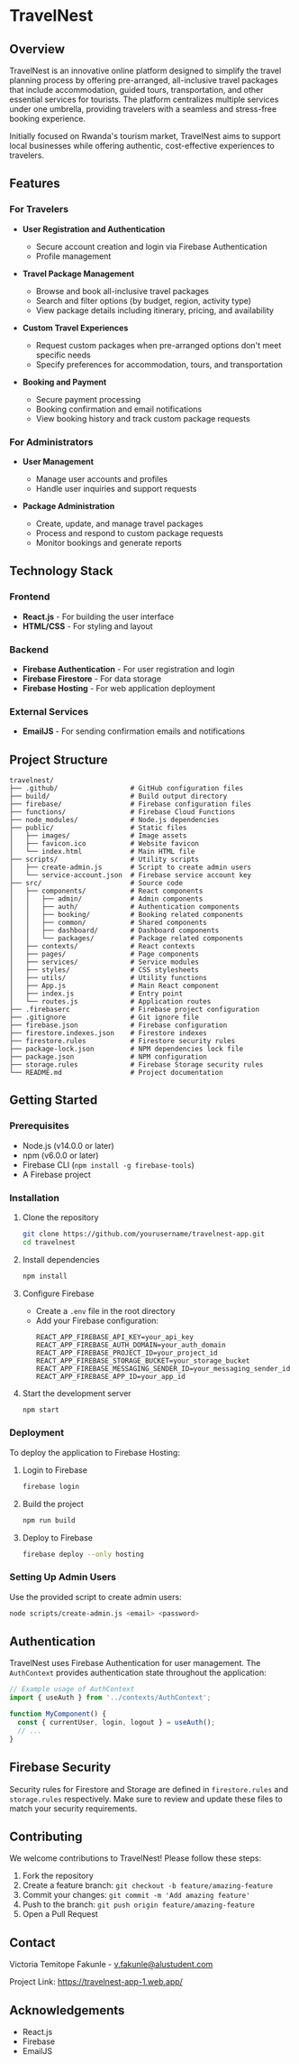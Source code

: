 # TravelNest
## Overview
TravelNest is an innovative online platform designed to simplify the travel planning process by offering pre-arranged, all-inclusive travel packages that include accommodation, guided tours, transportation, and other essential services for tourists. The platform centralizes multiple services under one umbrella, providing travelers with a seamless and stress-free booking experience.

Initially focused on Rwanda's tourism market, TravelNest aims to support local businesses while offering authentic, cost-effective experiences to travelers.

## Features

### For Travelers
- **User Registration and Authentication**
  - Secure account creation and login via Firebase Authentication
  - Profile management

- **Travel Package Management**
  - Browse and book all-inclusive travel packages
  - Search and filter options (by budget, region, activity type)
  - View package details including itinerary, pricing, and availability

- **Custom Travel Experiences**
  - Request custom packages when pre-arranged options don't meet specific needs
  - Specify preferences for accommodation, tours, and transportation

- **Booking and Payment**
  - Secure payment processing
  - Booking confirmation and email notifications
  - View booking history and track custom package requests

### For Administrators
- **User Management**
  - Manage user accounts and profiles
  - Handle user inquiries and support requests

- **Package Administration**
  - Create, update, and manage travel packages
  - Process and respond to custom package requests
  - Monitor bookings and generate reports

## Technology Stack

### Frontend
- **React.js** - For building the user interface
- **HTML/CSS** - For styling and layout

### Backend
- **Firebase Authentication** - For user registration and login
- **Firebase Firestore** - For data storage
- **Firebase Hosting** - For web application deployment

### External Services
- **EmailJS** - For sending confirmation emails and notifications

## Project Structure
```
travelnest/
├── .github/                  # GitHub configuration files
├── build/                    # Build output directory
├── firebase/                 # Firebase configuration files
├── functions/                # Firebase Cloud Functions
├── node_modules/             # Node.js dependencies
├── public/                   # Static files
│   ├── images/               # Image assets
│   ├── favicon.ico           # Website favicon
│   └── index.html            # Main HTML file
├── scripts/                  # Utility scripts
│   ├── create-admin.js       # Script to create admin users
│   └── service-account.json  # Firebase service account key
├── src/                      # Source code
│   ├── components/           # React components
│   │   ├── admin/            # Admin components
│   │   ├── auth/             # Authentication components
│   │   ├── booking/          # Booking related components
│   │   ├── common/           # Shared components
│   │   ├── dashboard/        # Dashboard components
│   │   └── packages/         # Package related components
│   ├── contexts/             # React contexts
│   ├── pages/                # Page components
│   ├── services/             # Service modules
│   ├── styles/               # CSS stylesheets
│   ├── utils/                # Utility functions
│   ├── App.js                # Main React component
│   ├── index.js              # Entry point
│   └── routes.js             # Application routes
├── .firebaserc               # Firebase project configuration
├── .gitignore                # Git ignore file
├── firebase.json             # Firebase configuration
├── firestore.indexes.json    # Firestore indexes
├── firestore.rules           # Firestore security rules
├── package-lock.json         # NPM dependencies lock file
├── package.json              # NPM configuration
├── storage.rules             # Firebase Storage security rules
└── README.md                 # Project documentation
```

## Getting Started

### Prerequisites
- Node.js (v14.0.0 or later)
- npm (v6.0.0 or later)
- Firebase CLI (`npm install -g firebase-tools`)
- A Firebase project

### Installation
1. Clone the repository
   ```bash
   git clone https://github.com/yourusername/travelnest-app.git
   cd travelnest
   ```

2. Install dependencies
   ```bash
   npm install
   ```

3. Configure Firebase
   - Create a `.env` file in the root directory
   - Add your Firebase configuration:
     ```
     REACT_APP_FIREBASE_API_KEY=your_api_key
     REACT_APP_FIREBASE_AUTH_DOMAIN=your_auth_domain
     REACT_APP_FIREBASE_PROJECT_ID=your_project_id
     REACT_APP_FIREBASE_STORAGE_BUCKET=your_storage_bucket
     REACT_APP_FIREBASE_MESSAGING_SENDER_ID=your_messaging_sender_id
     REACT_APP_FIREBASE_APP_ID=your_app_id
     ```

4. Start the development server
   ```bash
   npm start
   ```

### Deployment
To deploy the application to Firebase Hosting:

1. Login to Firebase
   ```bash
   firebase login
   ```

2. Build the project
   ```bash
   npm run build
   ```

3. Deploy to Firebase
   ```bash
   firebase deploy --only hosting
   ```

### Setting Up Admin Users
Use the provided script to create admin users:

```bash
node scripts/create-admin.js <email> <password>
```

## Authentication

TravelNest uses Firebase Authentication for user management. The `AuthContext` provides authentication state throughout the application:

```jsx
// Example usage of AuthContext
import { useAuth } from '../contexts/AuthContext';

function MyComponent() {
  const { currentUser, login, logout } = useAuth();
  // ...
}
```

## Firebase Security

Security rules for Firestore and Storage are defined in `firestore.rules` and `storage.rules` respectively. Make sure to review and update these files to match your security requirements.

## Contributing
We welcome contributions to TravelNest! Please follow these steps:

1. Fork the repository
2. Create a feature branch: `git checkout -b feature/amazing-feature`
3. Commit your changes: `git commit -m 'Add amazing feature'`
4. Push to the branch: `git push origin feature/amazing-feature`
5. Open a Pull Request


## Contact
Victoria Temitope Fakunle - v.fakunle@alustudent.com

Project Link: https://travelnest-app-1.web.app/ 

## Acknowledgements
- React.js
- Firebase
- EmailJS
